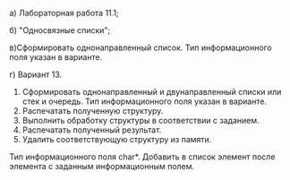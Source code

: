 а) Лабораторная работа 11.1; 

б) "Односвязные списки"; 

в)Сформировать однонаправленный список. Тип информационного поля указан в варианте.

г) Вариант 13. 
  1. Сформировать однонаправленный и двунаправленный списки или стек и очередь. Тип информационного поля указан в варианте.
  2. Распечатать полученную структуру.
  3. Выполнить обработку структуры в соответствии с заданием.
  4. Распечатать полученный результат.
  5. Удалить соответствующую структуру из памяти.


Тип информационного поля char*. Добавить в список элемент после элемента с заданным информационным полем.
